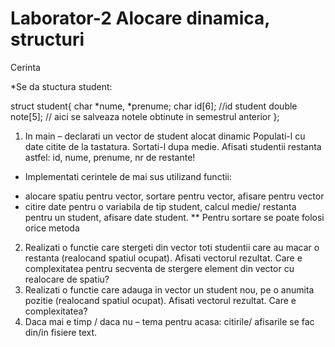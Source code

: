 # Laborator-2 Alocare dinamica, structuri

Cerinta

*Se da stuctura student: 

struct student{
char *nume, *prenume;
char id[6];   //id student
double note[5]; // aici se salveaza notele obtinute in semestrul anterior
};

1. In main – declarati un vector de student alocat dinamic Populati-l cu date citite de la tastatura. Sortati-l dupa medie. Afisati studentii  restanta astfel: id, nume, prenume, nr de restante!  
* Implementati cerintele de mai sus utilizand functii: 
-  alocare spatiu pentru vector, sortare pentru vector, afisare pentru vector
-  citire date pentru o variabila de tip student, calcul medie/ restanta pentru un student, afisare date student. 
** Pentru sortare se poate folosi orice metoda
2. Realizati o functie care stergeti din vector toti studentii care au macar o restanta (realocand spatiul ocupat).  Afisati vectorul rezultat. Care e complexitatea pentru secventa de stergere element din vector cu realocare de spatiu? 
3. Realizati o functie care adauga in vector un student nou, pe o anumita pozitie (realocand spatiul ocupat).  Afisati vectorul rezultat.  Care e complexitatea?
4. Daca mai e timp / daca nu – tema pentru acasa: citirile/ afisarile se fac din/in fisiere text.
